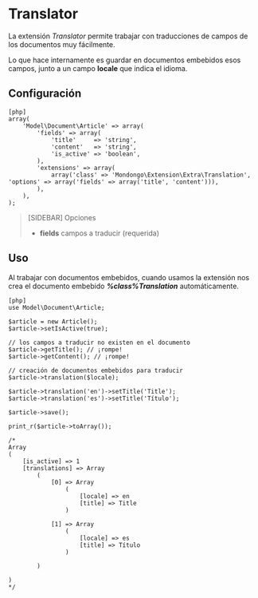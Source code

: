 Translator
==========

La extensión _Translator_ permite trabajar con traducciones de campos de los
documentos muy fácilmente.

Lo que hace internamente es guardar en documentos embebidos esos campos, junto
a un campo **locale** que indica el idioma.

Configuración
-------------

    [php]
    array(
        'Model\Document\Article' => array(
            'fields' => array(
                'title'     => 'string',
                'content'   => 'string',
                'is_active' => 'boolean',
            ),
            'extensions' => array(
                array('class' => 'Mondongo\Extension\Extra\Translation', 'options' => array('fields' => array('title', 'content'))),
            ),
        ),
    );

>[SIDEBAR]
>Opciones
>
>  * **fields** campos a traducir (requerida)

Uso
---

Al trabajar con documentos embebidos, cuando usamos la extensión nos crea el
documento embebido **_%class%Translation_** automáticamente.

    [php]
    use Model\Document\Article;

    $article = new Article();
    $article->setIsActive(true);

    // los campos a traducir no existen en el documento
    $article->getTitle(); // ¡rompe!
    $article->getContent(); // ¡rompe!

    // creación de documentos embebidos para traducir
    $article->translation($locale);

    $article->translation('en')->setTitle('Title');
    $article->translation('es')->setTitle('Título');

    $article->save();

    print_r($article->toArray());

    /*
    Array
    (
        [is_active] => 1
        [translations] => Array
            (
                [0] => Array
                    (
                        [locale] => en
                        [title] => Title
                    )

                [1] => Array
                    (
                        [locale] => es
                        [title] => Título
                    )

            )

    )
    */
